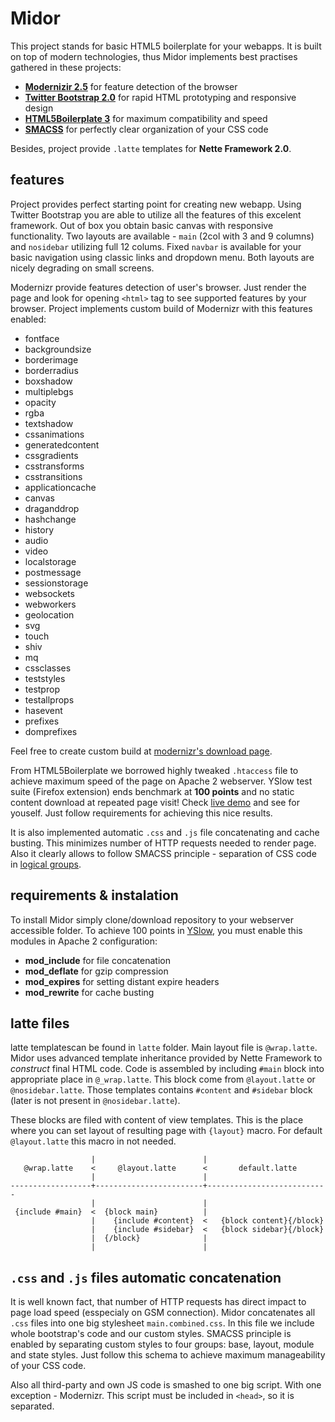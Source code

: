 Midor
=====

This project stands for basic HTML5 boilerplate for your webapps.
It is built on top of modern technologies, thus Midor implements best practises gathered in these projects:

- **[Modernizir 2.5](http://www.modernizr.com/)** for feature detection of the browser
- **[Twitter Bootstrap 2.0](http://twitter.github.com/bootstrap/)** for rapid HTML prototyping and responsive design
- **[HTML5Boilerplate 3](http://html5boilerplate.com/)** for maximum compatibility and speed
- **[SMACSS](http://smacss.com/)** for perfectly clear organization of your CSS code

Besides, project provide `.latte` templates for **Nette Framework 2.0**.

features
--------

Project provides perfect starting point for creating new webapp. Using Twitter Bootstrap you are able to utilize all the features of this excelent framework.
Out of box you obtain basic canvas with responsive functionality. Two layouts are available - `main` (2col with 3 and 9 columns) and `nosidebar` utilizing full 12 colums.
Fixed `navbar` is available for your basic navigation using classic links and dropdown menu. Both layouts are nicely degrading on small screens.

Modernizr provide features detection of user's browser. Just render the page and look for opening `<html>` tag to see supported features by your browser.
Project implements custom build of Modernizr with this features enabled:

- fontface
- backgroundsize
- borderimage
- borderradius
- boxshadow
- multiplebgs
- opacity
- rgba
- textshadow
- cssanimations
- generatedcontent
- cssgradients
- csstransforms
- csstransitions
- applicationcache
- canvas
- draganddrop
- hashchange
- history
- audio
- video
- localstorage
- postmessage
- sessionstorage
- websockets
- webworkers
- geolocation
- svg
- touch
- shiv
- mq
- cssclasses
- teststyles
- testprop
- testallprops
- hasevent
- prefixes
- domprefixes

Feel free to create custom build at [modernizr's download page](http://www.modernizr.com/download/).

From HTML5Boilerplate we borrowed highly tweaked `.htaccess` file to achieve maximum speed of the page on Apache 2 webserver. YSlow test suite (Firefox extension) ends benchmark at **100 points** and no static content download at repeated page visit! Check [live demo](http://html.srigi.sk/midor) and see for youself.
Just follow requirements for achieving this nice results.

It is also implemented automatic `.css` and `.js` file concatenating and cache busting. This minimizes number of HTTP requests needed to render page. Also it clearly allows to follow SMACSS principle - separation of CSS code in [logical groups](http://smacss.com/book/categorizing).

requirements & instalation
--------------------------

To install Midor simply clone/download repository to your webserver accessible folder.  To achieve 100 points in [YSlow](http://developer.yahoo.com/yslow/), you must enable this modules in Apache 2 configuration:

- **mod_include** for file concatenation
- **mod_deflate** for gzip compression
- **mod_expires** for setting distant expire headers
- **mod_rewrite** for cache busting

latte files
-----------

latte templatescan be found in `latte` folder. Main layout file is `@wrap.latte`. Midor uses advanced template inheritance provided by Nette Framework to *construct* final HTML code.
Code is assembled by including `#main` block into appropriate place in `@_wrap.latte`. This block come from `@layout.latte` or `@nosidebar.latte`.
Those templates contains `#content` and `#sidebar` block (later is not present in `@nosidebar.latte`).

These blocks are filed with content of view templates. This is the place where you can set layout of resulting page with `{layout}` macro. For default `@layout.latte` this macro in not needed.


	                  |                        |
	   @wrap.latte    <     @layout.latte      <       default.latte
	                  |                        |
	------------------+------------------------+---------------------------
	                  |                        |
	 {include #main}  <  {block main}          |
	                  |    {include #content}  <   {block content}{/block}
	                  |    {include #sidebar}  <   {block sidebar}{/block}
	                  |  {/block}              |
	                  |                        |


`.css` and `.js` files automatic concatenation
----------------------------------------------

It is well known fact, that number of HTTP requests has direct impact to page load speed (esspecialy on GSM connection). Midor concatenates all `.css` files into one big stylesheet `main.combined.css`.
In this file we include whole bootstrap's code and our custom styles. SMACSS principle is enabled by separating custom styles to four groups: base, layout, module and state styles. Just follow this schema to achieve maximum manageability of your CSS code.

Also all third-party and own JS code is smashed to one big script. With one exception - Modernizr. This script must be included in `<head>`, so it is separated.
